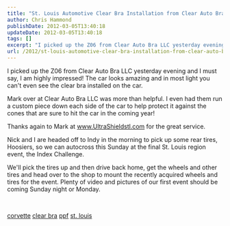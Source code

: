 ```yaml
---
title: "St. Louis Automotive Clear Bra Installation from Clear Auto Bra LLC"
author: Chris Hammond
publishDate: 2012-03-05T13:40:18
updateDate: 2012-03-05T13:40:18
tags: []
excerpt: "I picked up the Z06 from Clear Auto Bra LLC yesterday evening and I must say, I am highly impressed! The car looks amazing and in most light you can't even see the clear bra installed on the car.  Mark over at Clear Auto Bra LLC was more than helpful. I even had them run a custom piece down each side of the car to help protect it against the cones that are sure to hit the car in the coming year!"
url: /2012/st-louis-automotive-clear-bra-installation-from-clear-auto-bra-llc  # Use the generated URL with year
---
```

<p>I picked up the Z06 from Clear Auto Bra LLC yesterday evening and I must say, I am highly impressed! The car looks amazing and in most light you can't even see the clear bra installed on the car.</p> <p>Mark over at Clear Auto Bra LLC was more than helpful. I even had them run a custom piece down each side of the car to help protect it against the cones that are sure to hit the car in the coming year!</p> <p>Thanks again to Mark at <a href="https://www.UltraShieldstl.com">www.UltraShieldstl.com</a>&nbsp;for the great service.</p> <p>Nick and I are headed off to Indy in the morning to pick up some rear tires, Hoosiers, so we can autocross this Sunday at the final St. Louis region event, the Index Challenge.</p> <p>We'll pick the tires up and then drive back home, get the wheels and other tires and head over to the shop to mount the recently acquired wheels and tires for the event. Plenty of video and pictures of our first event should be coming Sunday night or Monday.</p> <p>&nbsp;</p> <p><a rel="tag" href="https://technorati.com/tag/corvette">corvette</a> <a rel="tag" href="https://technorati.com/tag/clear+bra">clear bra</a> <a rel="tag" href="https://technorati.com/tag/ppf">ppf</a> <a rel="tag" href="https://technorati.com/tag/st+louis">st. louis</a></p>
